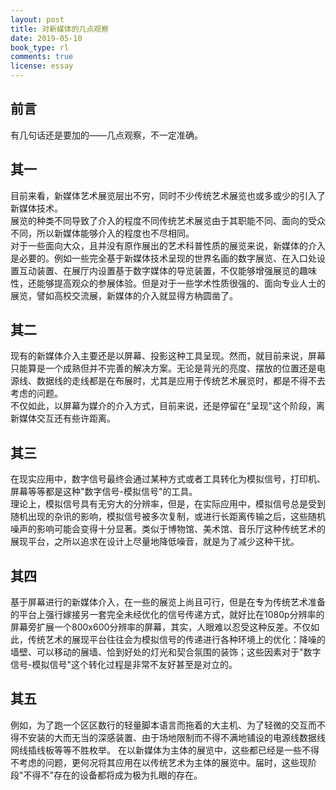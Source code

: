 ```yaml
---
layout: post
title: 对新媒体的几点观察
date: 2019-05-10
book_type: rl
comments: true
license: essay
---
```


## 前言
有几句话还是要加的——几点观察，不一定准确。

## 其一

目前来看，新媒体艺术展览层出不穷，同时不少传统艺术展览也或多或少的引入了新媒体技术。  
展览的种类不同导致了介入的程度不同传统艺术展览由于其职能不同、面向的受众不同，所以新媒体能够介入的程度也不尽相同。  
对于一些面向大众，且并没有原作展出的艺术科普性质的展览来说，新媒体的介入是必要的。例如一些完全基于新媒体技术呈现的世界名画的数字展览、在入口处设置互动装置、在展厅内设置基于数字媒体的导览装置，不仅能够增强展览的趣味性，还能够提高观众的参展体验。但是对于一些学术性质很强的、面向专业人士的展览，譬如高校交流展，新媒体的介入就显得方枘圆凿了。  
 
## 其二

现有的新媒体介入主要还是以屏幕、投影这种工具呈现。然而，就目前来说，屏幕只能算是一个成熟但并不完善的解决方案。无论是背光的亮度、摆放的位置还是电源线、数据线的走线都是在布展时，尤其是应用于传统艺术展览时，都是不得不去考虑的问题。  
不仅如此，以屏幕为媒介的介入方式，目前来说，还是停留在"呈现"这个阶段，离新媒体交互还有些许距离。  
 
## 其三

在现实应用中，数字信号最终会通过某种方式或者工具转化为模拟信号，打印机、屏幕等等都是这种"数字信号-模拟信号"的工具。  
理论上，模拟信号具有无穷大的分辨率，但是，在实际应用中，模拟信号总是受到随机出现的杂讯的影响，模拟信号被多次复制，或进行长距离传输之后，这些随机噪声的影响可能会变得十分显著。类似于博物馆、美术馆、音乐厅这种传统艺术的展现平台，之所以追求在设计上尽量地降低噪音，就是为了减少这种干扰。  
 
## 其四

基于屏幕进行的新媒体介入，在一些的展览上尚且可行，但是在专为传统艺术准备的平台上强行嫁接另一套完全未经优化的信号传递方式，就好比在1080p分辨率的屏幕旁扩展一个800x600分辨率的屏幕，其实，人眼难以忍受这种反差。不仅如此，传统艺术的展现平台往往会为模拟信号的传递进行各种环境上的优化：降噪的墙壁、可以移动的展墙、恰到好处的灯光和契合氛围的装饰；这些因素对于"数字信号-模拟信号"这个转化过程是非常不友好甚至是对立的。  
 
## 其五

例如，为了跑一个区区数行的轻量脚本语言而拖着的大主机、为了轻微的交互而不得不安装的大而无当的深感装置、由于场地限制而不得不满地铺设的电源线数据线网线插线板等等不胜枚举。
在以新媒体为主体的展览中，这些都已经是一些不得不考虑的问题，更何况将其应用在以传统艺术为主体的展览中。届时，这些现阶段"不得不"存在的设备都将成为极为扎眼的存在。  
